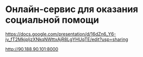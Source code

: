 # Онлайн-сервис для оказания социальной помощи

https://docs.google.com/presentation/d/16dZn6_Y6-jv_fT2MkjpljzXNkqNWttxAjR8LgYHUqTE/edit?usp=sharing

http://90.188.90.101:8000
